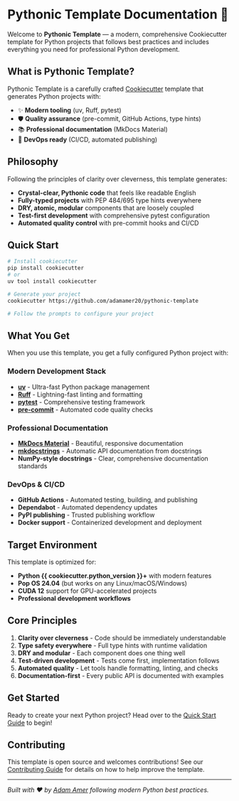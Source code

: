 # Pythonic Template Documentation 🐍

Welcome to **Pythonic Template** — a modern, comprehensive Cookiecutter template for Python projects that follows best practices and includes everything you need for professional Python development.

## What is Pythonic Template?

Pythonic Template is a carefully crafted [Cookiecutter](https://cookiecutter.readthedocs.io/) template that generates Python projects with:

- ✨ **Modern tooling** (uv, Ruff, pytest)
- 🛡️ **Quality assurance** (pre-commit, GitHub Actions, type hints)
- 📚 **Professional documentation** (MkDocs Material)
- 🚀 **DevOps ready** (CI/CD, automated publishing)

## Philosophy

Following the principles of clarity over cleverness, this template generates:

- **Crystal-clear, Pythonic code** that feels like readable English
- **Fully-typed projects** with PEP 484/695 type hints everywhere
- **DRY, atomic, modular** components that are loosely coupled
- **Test-first development** with comprehensive pytest configuration
- **Automated quality control** with pre-commit hooks and CI/CD

## Quick Start

```bash
# Install cookiecutter
pip install cookiecutter
# or
uv tool install cookiecutter

# Generate your project
cookiecutter https://github.com/adamamer20/pythonic-template

# Follow the prompts to configure your project
```

## What You Get

When you use this template, you get a fully configured Python project with:

### Modern Development Stack
- **[uv](https://github.com/astral-sh/uv)** - Ultra-fast Python package management
- **[Ruff](https://github.com/astral-sh/ruff)** - Lightning-fast linting and formatting
- **[pytest](https://pytest.org/)** - Comprehensive testing framework
- **[pre-commit](https://pre-commit.com/)** - Automated code quality checks

### Professional Documentation
- **[MkDocs Material](https://squidfunk.github.io/mkdocs-material/)** - Beautiful, responsive documentation
- **[mkdocstrings](https://mkdocstrings.github.io/)** - Automatic API documentation from docstrings
- **NumPy-style docstrings** - Clear, comprehensive documentation standards

### DevOps & CI/CD
- **GitHub Actions** - Automated testing, building, and publishing
- **Dependabot** - Automated dependency updates
- **PyPI publishing** - Trusted publishing workflow
- **Docker support** - Containerized development and deployment

## Target Environment

This template is optimized for:

- **Python {{ cookiecutter.python_version }}+** with modern features
- **Pop OS 24.04** (but works on any Linux/macOS/Windows)
- **CUDA 12** support for GPU-accelerated projects
- **Professional development workflows**

## Core Principles

1. **Clarity over cleverness** - Code should be immediately understandable
2. **Type safety everywhere** - Full type hints with runtime validation
3. **DRY and modular** - Each component does one thing well
4. **Test-driven development** - Tests come first, implementation follows
5. **Automated quality** - Let tools handle formatting, linting, and checks
6. **Documentation-first** - Every public API is documented with examples

## Get Started

Ready to create your next Python project? Head over to the [Quick Start Guide](getting-started/quick-start.md) to begin!

## Contributing

This template is open source and welcomes contributions! See our [Contributing Guide](development/contributing.md) for details on how to help improve the template.

---

*Built with ❤️ by [Adam Amer](https://github.com/adamamer20) following modern Python best practices.*
